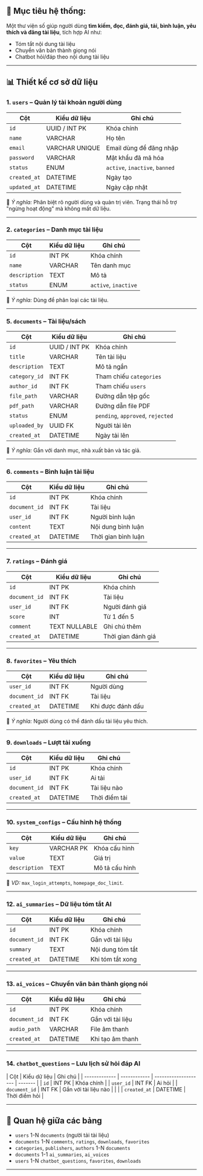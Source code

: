 ## 🎯 Mục tiêu hệ thống:

Một thư viện số giúp người dùng **tìm kiếm, đọc, đánh giá, tải, bình luận, yêu thích và đăng tài liệu**, tích hợp AI như:

-   Tóm tắt nội dung tài liệu
-   Chuyển văn bản thành giọng nói
-   Chatbot hỏi/đáp theo nội dung tài liệu

---

## 📊 Thiết kế cơ sở dữ liệu

### 1. `users` – Quản lý tài khoản người dùng

| Cột          | Kiểu dữ liệu   | Ghi chú                        |
| ------------ | -------------- | ------------------------------ |
| `id`         | UUID / INT PK  | Khóa chính                     |
| `name`       | VARCHAR        | Họ tên                         |
| `email`      | VARCHAR UNIQUE | Email dùng để đăng nhập        |
| `password`   | VARCHAR        | Mật khẩu đã mã hóa             |
| `status`     | ENUM           | `active`, `inactive`, `banned` |
| `created_at` | DATETIME       | Ngày tạo                       |
| `updated_at` | DATETIME       | Ngày cập nhật                  |

📌 _Ý nghĩa:_ Phân biệt rõ người dùng và quản trị viên. Trạng thái hỗ trợ "ngừng hoạt động" mà không mất dữ liệu.

---

### 2. `categories` – Danh mục tài liệu

| Cột           | Kiểu dữ liệu | Ghi chú              |
| ------------- | ------------ | -------------------- |
| `id`          | INT PK       | Khóa chính           |
| `name`        | VARCHAR      | Tên danh mục         |
| `description` | TEXT         | Mô tả                |
| `status`      | ENUM         | `active`, `inactive` |

📌 _Ý nghĩa:_ Dùng để phân loại các tài liệu.

---

### 5. `documents` – Tài liệu/sách

| Cột           | Kiểu dữ liệu  | Ghi chú                           |
| ------------- | ------------- | --------------------------------- |
| `id`          | UUID / INT PK | Khóa chính                        |
| `title`       | VARCHAR       | Tên tài liệu                      |
| `description` | TEXT          | Mô tả ngắn                        |
| `category_id` | INT FK        | Tham chiếu `categories`           |
| `author_id`   | INT FK        | Tham chiếu `users`                |
| `file_path`   | VARCHAR       | Đường dẫn tệp gốc                 |
| `pdf_path`    | VARCHAR       | Đường dẫn file PDF                |
| `status`      | ENUM          | `pending`, `approved`, `rejected` |
| `uploaded_by` | UUID FK       | Người tải lên                     |
| `created_at`  | DATETIME      | Ngày tải lên                      |

📌 _Ý nghĩa:_ Gắn với danh mục, nhà xuất bản và tác giả.

---

### 6. `comments` – Bình luận tài liệu

| Cột           | Kiểu dữ liệu | Ghi chú             |
| ------------- | ------------ | ------------------- |
| `id`          | INT PK       | Khóa chính          |
| `document_id` | INT FK       | Tài liệu            |
| `user_id`     | INT FK       | Người bình luận     |
| `content`     | TEXT         | Nội dung bình luận  |
| `created_at`  | DATETIME     | Thời gian bình luận |

---

### 7. `ratings` – Đánh giá

| Cột           | Kiểu dữ liệu  | Ghi chú            |
| ------------- | ------------- | ------------------ |
| `id`          | INT PK        | Khóa chính         |
| `document_id` | INT FK        | Tài liệu           |
| `user_id`     | INT FK        | Người đánh giá     |
| `score`       | INT           | Từ 1 đến 5         |
| `comment`     | TEXT NULLABLE | Ghi chú thêm       |
| `created_at`  | DATETIME      | Thời gian đánh giá |

---

### 8. `favorites` – Yêu thích

| Cột           | Kiểu dữ liệu | Ghi chú           |
| ------------- | ------------ | ----------------- |
| `user_id`     | INT FK       | Người dùng        |
| `document_id` | INT FK       | Tài liệu          |
| `created_at`  | DATETIME     | Khi được đánh dấu |

📌 _Ý nghĩa:_ Người dùng có thể đánh dấu tài liệu yêu thích.

---

### 9. `downloads` – Lượt tải xuống

| Cột           | Kiểu dữ liệu | Ghi chú       |
| ------------- | ------------ | ------------- |
| `id`          | INT PK       | Khóa chính    |
| `user_id`     | INT FK       | Ai tải        |
| `document_id` | INT FK       | Tài liệu nào  |
| `created_at`  | DATETIME     | Thời điểm tải |

---

### 10. `system_configs` – Cấu hình hệ thống

| Cột           | Kiểu dữ liệu | Ghi chú        |
| ------------- | ------------ | -------------- |
| `key`         | VARCHAR PK   | Khóa cấu hình  |
| `value`       | TEXT         | Giá trị        |
| `description` | TEXT         | Mô tả cấu hình |

📌 _VD:_ `max_login_attempts`, `homepage_doc_limit`.

---

### 12. `ai_summaries` – Dữ liệu tóm tắt AI

| Cột           | Kiểu dữ liệu | Ghi chú          |
| ------------- | ------------ | ---------------- |
| `id`          | INT PK       | Khóa chính       |
| `document_id` | INT FK       | Gắn với tài liệu |
| `summary`     | TEXT         | Nội dung tóm tắt |
| `created_at`  | DATETIME     | Khi tóm tắt xong |

---

### 13. `ai_voices` – Chuyển văn bản thành giọng nói

| Cột           | Kiểu dữ liệu | Ghi chú          |
| ------------- | ------------ | ---------------- |
| `id`          | INT PK       | Khóa chính       |
| `document_id` | INT FK       | Gắn với tài liệu |
| `audio_path`  | VARCHAR      | File âm thanh    |
| `created_at`  | DATETIME     | Khi tạo âm thanh |

---

### 14. `chatbot_questions` – Lưu lịch sử hỏi đáp AI

| Cột           | Kiểu dữ liệu | Ghi chú              |
| ------------- | ------------ | -------------------- | ------- |
| `id`          | INT PK       | Khóa chính           |
| `user_id`     | INT FK       | Ai hỏi               |
| `document_id` | INT FK       | Gắn với tài liệu nào |
| <!--          | `question`   | TEXT                 | Câu hỏi |
| `answer`      | TEXT         | Câu trả lời của AI   | -->     |
| `created_at`  | DATETIME     | Thời điểm hỏi        |

---

## 🔗 Quan hệ giữa các bảng

-   `users` 1-N `documents` (người tải tài liệu)
-   `documents` 1-N `comments`, `ratings`, `downloads`, `favorites`
-   `categories`, `publishers`, `authors` 1-N `documents`
-   `documents` 1-1 `ai_summaries`, `ai_voices`
-   `users` 1-N `chatbot_questions`, `favorites`, `downloads`

---
